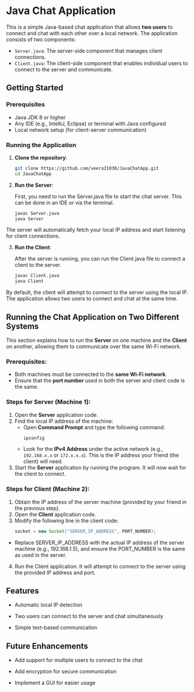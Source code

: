 # Java Chat Application

This is a simple Java-based chat application that allows **two users** to connect and chat with each other over a local network. The application consists of two components:

- `Server.java`: The server-side component that manages client connections.
- `Client.java`: The client-side component that enables individual users to connect to the server and communicate.

## Getting Started

### Prerequisites

- Java JDK 8 or higher
- Any IDE (e.g., IntelliJ, Eclipse) or terminal with Java configured
- Local network setup (for client-server communication)

### Running the Application

1. **Clone the repository**:
   ```bash
   git clone https://github.com/veera21030/JavaChatApp.git
   cd JavaChatApp
2. **Run the Server**:

   First, you need to run the Server.java file to start the chat server. This can be done in an IDE or via the terminal.
   ```bash
   javac Server.java
   java Server

<!-- Blank line added here for separation -->

   The server will automatically fetch your local IP address and start listening for client connections.

3. **Run the Client**:

   After the server is running, you can run the Client.java file to connect a client to the server.
   ```bash	
   javac Client.java
   java Client

<!-- Blank line added here for separation -->

   By default, the client will attempt to connect to the server using the local IP. The application allows two users to connect and chat at the same time.

## Running the Chat Application on Two Different Systems

This section explains how to run the **Server** on one machine and the **Client** on another, allowing them to communicate over the same Wi-Fi network.

### Prerequisites:
- Both machines must be connected to the **same Wi-Fi network**.
- Ensure that the **port number** used in both the server and client code is the same.

### Steps for Server (Machine 1):
1. Open the **Server** application code.
2. Find the local IP address of the machine:
   - Open **Command Prompt** and type the following command:
     ```bash
     ipconfig
     ```
   - Look for the **IPv4 Address** under the active network (e.g., `192.168.x.x` or `172.x.x.x`). This is the IP address your friend (the client) will need.
3. Start the **Server** application by running the program. It will now wait for the client to connect.

### Steps for Client (Machine 2):
1. Obtain the IP address of the server machine (provided by your friend in the previous step).
2. Open the **Client** application code.
3. Modify the following line in the client code:
   ```java
   socket = new Socket("SERVER_IP_ADDRESS", PORT_NUMBER);

<!-- Blank line added here for separation -->

   - Replace SERVER_IP_ADDRESS with the actual IP address of the server machine (e.g., 192.168.1.5), and ensure the PORT_NUMBER is the same as used in the server.

<!-- Blank line added here for separation -->


4. Run the Client application. It will attempt to connect to the server using the provided IP address and port.


## Features

   - Automatic local IP detection

   - Two users can connect to the server and chat simultaneously

   - Simple text-based communication

## Future Enhancements

   - Add support for multiple users to connect to the chat

   - Add encryption for secure communication

   - Implement a GUI for easier usage